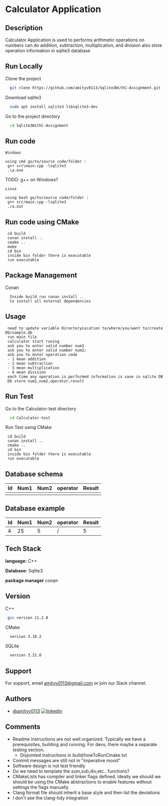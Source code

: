 # Calculator Application 
## Description
Calculator Application is used to performs arithmetic operations on numbers  can do addition, subtraction, multiplication, and division also store operation information in sqlite3 database 

## Run Locally

Clone the project

```bash
  git clone https://github.com/amityv0113/Sqlite3WithC-Assignment.git
```
Download sqlite3

```bash
  sudo apt install sqlite3 libsqlite3-dev
```

Go to the project directory

```bash
  cd Sqlite3WithC-Assignment
```

## Run code 
```
Windows

using cmd go/to/source code/folder :
 g++ src\main.cpp -lsqlite3
 .\a.exe
```
TODO: g++ on Windows?

```
Linux

using bash go/to/source code/folder :
 g++ src/main.cpp -lsqlite3
 ./a.out
```
## Run code using CMake
```
 cd build
 conan install ..
 cmake ..
 make 
 cd bin
 inside bin folder there is executable 
 run executable
```
## Package Management

Conan
```
  Inside build run conan install ..
  to install all external dependencies
```

## Usage
```
 need to update variable DirectoryLocation to/where/you/want to/create Db/sample.db
 run main file 
 calculator start runing 
 ask you to enter valid number num1
 ask you to enter valid number num2;
 ask you to enter operation code 
 - 1 mean addition 
 - 2 mean subtraction 
 - 3 mean multiplication
 - 4 mean division
 each time any operation is performed information is save in sqlite DB
 Db store num1,num2,operator,result

```
## Run Test
Go to the Calculator-test directory

```bash
  cd Calculator-test
```
Run Test using CMake
```
 cd build
 conan install .. 
 cmake ..
 cd bin
 inside bin folder there is executable 
 run executable
```
## Database schema 


| Id    | Num1      | Num2     | operator |   Result    |  
|:----- |:--------  |:---------|:-------- |:----------- |
|       |           |          |          |             |


## Database example 


| Id    | Num1      | Num2     | operator |   Result    |  
|:----- |:--------  |:---------|:-------- |:----------- |
|   4   |   25      |  5       |     /    | 5           |
## Tech Stack

**language:** C++

**Database:** Sqlite3

**package manager** conan

## Version

C++
```bash
 gcc version 11.2.0
```

CMake
```bash
  version 3.10.2
```
SQLite
```bash
  version 3.22.0
```

## Support

For support, email amityv0113@gmail.com or join our Slack channel.


## Authors

- [@amityv0113](https://github.com/amityv0113)
[![linkedin](https://img.shields.io/badge/linkedin-0A66C2?style=for-the-badge&logo=linkedin&logoColor=white)](https://www.linkedin.com/in/amityv0113/)

## Comments
* Readme instructions are not well organized. Typically we have a prerequisites, building and running. For devs, there maybe a separate testing section.
  * Disjointed instructions in build/howToRunCmake.txt
* Commit messages are still not in "imperative mood"
* Software design is not test friendly
* Do we need to template the sum,sub,div,etc.. functions?
* CMakeLists has compiler and linker flags defined. Ideally we should we should be using the CMake abstractions to enable features without settings the flags manually.
* Clang format file should inherit a base style and then list the deviations
* I don't see the clang-tidy integration 
